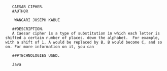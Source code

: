        CAESAR CIPHER.
       #AUTHOR
       
        WANGARI JOSEPH KABUE 
       
       ##DESCRIPTION.
       A Caesar cipher is a type of substitution in which each letter is shifted a certain number of places. down the alphabet.  For example, with a shift of 1, A would be replaced by B, B would become C, and so on. For more information on it, you can
       
       ###TECHNOLOGIES USED.
       
       Java
        
 
